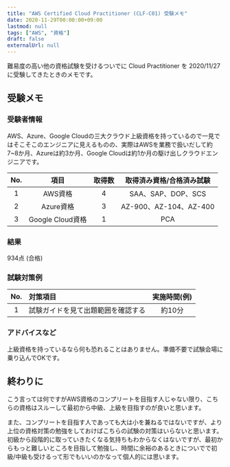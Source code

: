 ```yaml
---
title: "AWS Certified Cloud Practitioner (CLF-C01) 受験メモ"
date: 2020-11-29T00:00:00+09:00
lastmod: null
tags: ["AWS", "資格"]
draft: false
externalUrl: null
---
```


難易度の高い他の資格試験を受けるついでに Cloud Practitioner を 2020/11/27 に受験してきたときのメモです。

## 受験メモ

### 受験者情報

AWS、Azure、Google Cloudの三大クラウド上級資格を持っているので一見ではそこそこのエンジニアに見えるものの、実際はAWSを業務で扱いだして約7~8か月、Azureは約3か月、Google Cloudは約1か月の駆け出しクラウドエンジニアです。

|No.|項目|取得数|取得済み資格/合格済み試験|
|:---:|:---:|:---:|:---:|
|1|AWS資格|4|SAA、SAP、DOP、SCS|
|2|Azure資格|3|AZ-900、AZ-104、AZ-400|
|3|Google Cloud資格|1|PCA|

### 結果

934点 (合格)

### 試験対策例

|No.|対策項目|実施時間(例)|
|:---:|:---|:---:|
|1|試験ガイドを見て出題範囲を確認する|約10分|

### アドバイスなど

上級資格を持っているなら何も恐れることはありません。準備不要で試験会場に乗り込んでOKです。

## 終わりに

こう言っては何ですがAWS資格のコンプリートを目指す人じゃない限り、こちらの資格はスルーして最初から中級、上級を目指すのが良いと思います。

また、コンプリートを目指す人であっても大は小を兼ねるではないですが、より上位の資格対策の勉強をしておけばこちらの試験の対策はいらないと思います。初級から段階的に取っていきたくなる気持ちもわからなくはないですが、最初からもっと難しいところを目指して勉強し、時間に余裕のあるときについでで初級/中級も受けるって形でもいいのかなって個人的には思います。
